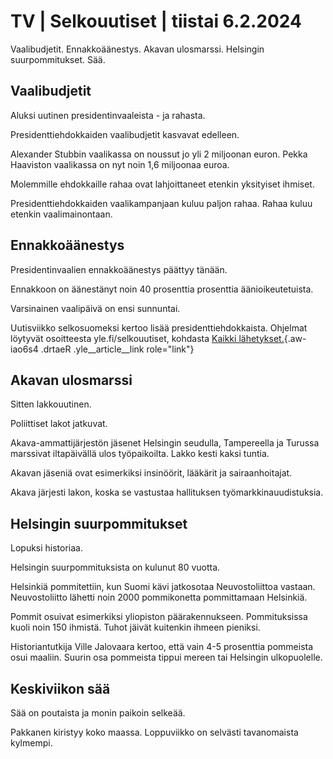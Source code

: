 # TV \| Selkouutiset \| tiistai 6.2.2024

Vaalibudjetit. Ennakkoäänestys. Akavan ulosmarssi. Helsingin suurpommitukset. Sää.

## Vaalibudjetit

Aluksi uutinen presidentinvaaleista - ja rahasta.

Presidenttiehdokkaiden vaalibudjetit kasvavat edelleen.

Alexander Stubbin vaalikassa on noussut jo yli 2 miljoonan euron. Pekka Haaviston vaalikassa on nyt noin 1,6 miljoonaa euroa.

Molemmille ehdokkaille rahaa ovat lahjoittaneet etenkin yksityiset ihmiset.

Presidenttiehdokkaiden vaalikampanjaan kuluu paljon rahaa. Rahaa kuluu etenkin vaalimainontaan.

## Ennakkoäänestys

Presidentinvaalien ennakkoäänestys päättyy tänään.

Ennakkoon on äänestänyt noin 40 prosenttia prosenttia äänioikeutetuista.

Varsinainen vaalipäivä on ensi sunnuntai.

Uutisviikko selkosuomeksi kertoo lisää presidenttiehdokkaista. Ohjelmat löytyvät osoitteesta yle.fi/selkouutiset, kohdasta [Kaikki lähetykset.](https://yle.fi/selkouutiset/kaikki-lahetykset){.aw-iao6s4 .drtaeR .yle__article__link role="link"}

## Akavan ulosmarssi

Sitten lakkouutinen.

Poliittiset lakot jatkuvat.

Akava-ammattijärjestön jäsenet Helsingin seudulla, Tampereella ja Turussa marssivat iltapäivällä ulos työpaikoilta. Lakko kesti kaksi tuntia.

Akavan jäseniä ovat esimerkiksi insinöörit, lääkärit ja sairaanhoitajat.

Akava järjesti lakon, koska se vastustaa hallituksen työmarkkinauudistuksia.

## Helsingin suurpommitukset

Lopuksi historiaa.

Helsingin suurpommituksista on kulunut 80 vuotta.

Helsinkiä pommitettiin, kun Suomi kävi jatkosotaa Neuvostoliittoa vastaan. Neuvostoliitto lähetti noin 2000 pommikonetta pommittamaan Helsinkiä.

Pommit osuivat esimerkiksi yliopiston päärakennukseen. Pommituksissa kuoli noin 150 ihmistä. Tuhot jäivät kuitenkin ihmeen pieniksi.

Historiantutkija Ville Jalovaara kertoo, että vain 4-5 prosenttia pommeista osui maaliin. Suurin osa pommeista tippui mereen tai Helsingin ulkopuolelle.

## Keskiviikon sää

Sää on poutaista ja monin paikoin selkeää.

Pakkanen kiristyy koko maassa. Loppuviikko on selvästi tavanomaista kylmempi.

